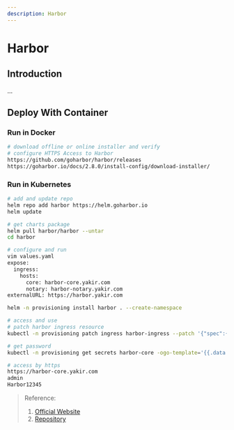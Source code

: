 ```yaml
---
description: Harbor
---
```


# Harbor

## Introduction
...


## Deploy With Container
### Run in Docker
```bash
# download offline or online installer and verify
# configure HTTPS Access to Harbor
https://github.com/goharbor/harbor/releases
https://goharbor.io/docs/2.8.0/install-config/download-installer/


```

### Run in Kubernetes
```bash
# add and update repo
helm repo add harbor https://helm.goharbor.io
helm update

# get charts package
helm pull harbor/harbor --untar
cd harbor

# configure and run
vim values.yaml
expose:
  ingress:
    hosts:
      core: harbor-core.yakir.com
      notary: harbor-notary.yakir.com
externalURL: https://harbor.yakir.com

helm -n provisioning install harbor . --create-namespace

# access and use
# patch harbor ingress resource
kubectl -n provisioning patch ingress harbor-ingress --patch '{"spec":{"ingressClassName": "nginx"}}'

# get password
kubectl -n provisioning get secrets harbor-core -ogo-template='{{.data.HARBOR_ADMIN_PASSWORD|base64decode}}'

# access by https
https://harbor-core.yakir.com
admin
Harbor12345
```




> Reference:
> 1. [Official Website](https://goharbor.io/docs/2.8.0/install-config/)
> 2. [Repository](https://github.com/goharbor/harbor)
